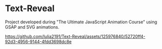 # Text-Reveal
 Project developed during "The Ultimate JavaScript Animation Course" using GSAP and SVG animations.


https://github.com/Iulia2191/Text-Reveal/assets/125976840/52720ff4-92d3-4956-9144-4fdd3698dc8e

